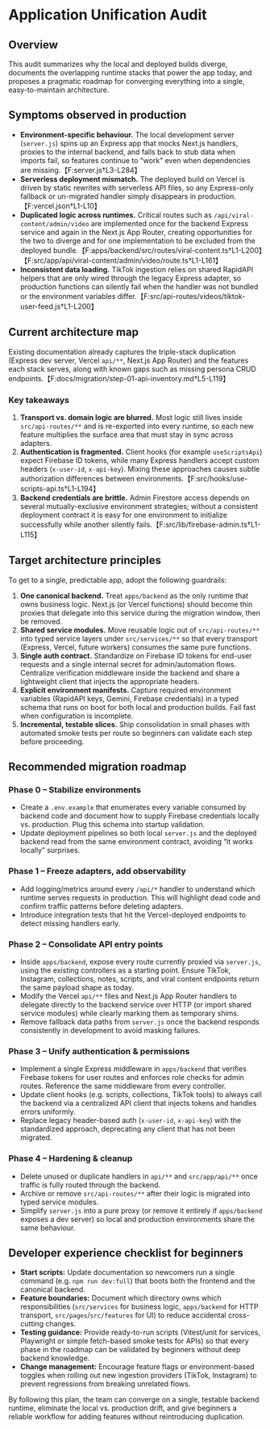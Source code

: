 # Application Unification Audit

## Overview
This audit summarizes why the local and deployed builds diverge, documents the overlapping runtime stacks that power the app today, and proposes a pragmatic roadmap for converging everything into a single, easy-to-maintain architecture.

## Symptoms observed in production
- **Environment-specific behaviour.** The local development server (`server.js`) spins up an Express app that mocks Next.js handlers, proxies to the internal backend, and falls back to stub data when imports fail, so features continue to “work” even when dependencies are missing.【F:server.js†L3-L284】
- **Serverless deployment mismatch.** The deployed build on Vercel is driven by static rewrites with serverless API files, so any Express-only fallback or un-migrated handler simply disappears in production.【F:vercel.json†L1-L10】
- **Duplicated logic across runtimes.** Critical routes such as `/api/viral-content/admin/video` are implemented once for the backend Express service and again in the Next.js App Router, creating opportunities for the two to diverge and for one implementation to be excluded from the deployed bundle.【F:apps/backend/src/routes/viral-content.ts†L1-L200】【F:src/app/api/viral-content/admin/video/route.ts†L1-L161】
- **Inconsistent data loading.** TikTok ingestion relies on shared RapidAPI helpers that are only wired through the legacy Express adapter, so production functions can silently fail when the handler was not bundled or the environment variables differ.【F:src/api-routes/videos/tiktok-user-feed.js†L1-L200】

## Current architecture map
Existing documentation already captures the triple-stack duplication (Express dev server, Vercel `api/**`, Next.js App Router) and the features each stack serves, along with known gaps such as missing persona CRUD endpoints.【F:docs/migration/step-01-api-inventory.md†L5-L119】

### Key takeaways
1. **Transport vs. domain logic are blurred.** Most logic still lives inside `src/api-routes/**` and is re-exported into every runtime, so each new feature multiplies the surface area that must stay in sync across adapters.
2. **Authentication is fragmented.** Client hooks (for example `useScriptsApi`) expect Firebase ID tokens, while many Express handlers accept custom headers (`x-user-id`, `x-api-key`). Mixing these approaches causes subtle authorization differences between environments.【F:src/hooks/use-scripts-api.ts†L1-L194】
3. **Backend credentials are brittle.** Admin Firestore access depends on several mutually-exclusive environment strategies; without a consistent deployment contract it is easy for one environment to initialize successfully while another silently fails.【F:src/lib/firebase-admin.ts†L1-L115】

## Target architecture principles
To get to a single, predictable app, adopt the following guardrails:

1. **One canonical backend.** Treat `apps/backend` as the only runtime that owns business logic. Next.js (or Vercel functions) should become thin proxies that delegate into this service during the migration window, then be removed.
2. **Shared service modules.** Move reusable logic out of `src/api-routes/**` into typed service layers under `src/services/**` so that every transport (Express, Vercel, future workers) consumes the same pure functions.
3. **Single auth contract.** Standardize on Firebase ID tokens for end-user requests and a single internal secret for admin/automation flows. Centralize verification middleware inside the backend and share a lightweight client that injects the appropriate headers.
4. **Explicit environment manifests.** Capture required environment variables (RapidAPI keys, Gemini, Firebase credentials) in a typed schema that runs on boot for both local and production builds. Fail fast when configuration is incomplete.
5. **Incremental, testable slices.** Ship consolidation in small phases with automated smoke tests per route so beginners can validate each step before proceeding.

## Recommended migration roadmap

### Phase 0 – Stabilize environments
- Create a `.env.example` that enumerates every variable consumed by backend code and document how to supply Firebase credentials locally vs. production. Plug this schema into startup validation.
- Update deployment pipelines so both local `server.js` and the deployed backend read from the same environment contract, avoiding “it works locally” surprises.

### Phase 1 – Freeze adapters, add observability
- Add logging/metrics around every `/api/*` handler to understand which runtime serves requests in production. This will highlight dead code and confirm traffic patterns before deleting adapters.
- Introduce integration tests that hit the Vercel-deployed endpoints to detect missing handlers early.

### Phase 2 – Consolidate API entry points
- Inside `apps/backend`, expose every route currently proxied via `server.js`, using the existing controllers as a starting point. Ensure TikTok, Instagram, collections, notes, scripts, and viral content endpoints return the same payload shape as today.
- Modify the Vercel `api/**` files and Next.js App Router handlers to delegate directly to the backend service over HTTP (or import shared service modules) while clearly marking them as temporary shims.
- Remove fallback data paths from `server.js` once the backend responds consistently in development to avoid masking failures.

### Phase 3 – Unify authentication & permissions
- Implement a single Express middleware in `apps/backend` that verifies Firebase tokens for user routes and enforces role checks for admin routes. Reference the same middleware from every controller.
- Update client hooks (e.g. scripts, collections, TikTok tools) to always call the backend via a centralized API client that injects tokens and handles errors uniformly.
- Replace legacy header-based auth (`x-user-id`, `x-api-key`) with the standardized approach, deprecating any client that has not been migrated.

### Phase 4 – Hardening & cleanup
- Delete unused or duplicate handlers in `api/**` and `src/app/api/**` once traffic is fully routed through the backend.
- Archive or remove `src/api-routes/**` after their logic is migrated into typed service modules.
- Simplify `server.js` into a pure proxy (or remove it entirely if `apps/backend` exposes a dev server) so local and production environments share the same behaviour.

## Developer experience checklist for beginners
- **Start scripts:** Update documentation so newcomers run a single command (e.g. `npm run dev:full`) that boots both the frontend and the canonical backend.
- **Feature boundaries:** Document which directory owns which responsibilities (`src/services` for business logic, `apps/backend` for HTTP transport, `src/pages`/`src/features` for UI) to reduce accidental cross-cutting changes.
- **Testing guidance:** Provide ready-to-run scripts (Vitest/unit for services, Playwright or simple fetch-based smoke tests for APIs) so that every phase in the roadmap can be validated by beginners without deep backend knowledge.
- **Change management:** Encourage feature flags or environment-based toggles when rolling out new ingestion providers (TikTok, Instagram) to prevent regressions from breaking unrelated flows.

By following this plan, the team can converge on a single, testable backend runtime, eliminate the local vs. production drift, and give beginners a reliable workflow for adding features without reintroducing duplication.
